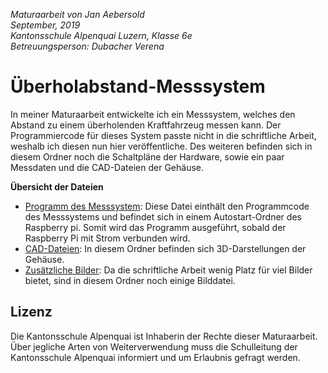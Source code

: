 *Maturaarbeit von Jan Aebersold \
September, 2019 \
Kantonsschule Alpenquai Luzern, Klasse 6e \
Betreuungsperson: Dubacher Verena*

# Überholabstand-Messsystem

In meiner Maturaarbeit entwickelte ich ein Messsystem, welches den Abstand zu einem überholenden Kraftfahrzeug messen kann.
Der Programmiercode für dieses System passte nicht in die schriftliche Arbeit, weshalb ich diesen nun hier veröffentliche.
Des weiteren befinden sich in diesem Ordner noch die Schaltpläne der Hardware, sowie ein paar Messdaten und die CAD-Dateien der Gehäuse.

**Übersicht der Dateien**
- [Programm des Messsystem](https://github.com/KSALPJan/Maturaarbeit/blob/master/Main.py): Diese Datei einthält den Programmcode des Messsystems und befindet sich in einem Autostart-Ordner des Raspberry pi. Somit wird das Programm ausgeführt, sobald der Raspberry Pi mit Strom verbunden wird. 
- [CAD-Dateien](https://github.com/KSALPJan/Maturaarbeit/tree/master/CAD-Dateien): In diesem Ordner befinden sich 3D-Darstellungen der Gehäuse.
- [Zusätzliche Bilder](https://github.com/KSALPJan/Maturaarbeit/tree/master/Bilder): Da die schriftliche Arbeit wenig Platz für viel Bilder bietet, sind in diesem Ordner noch einige Bilddatei.

## Lizenz
Die Kantonsschule Alpenquai ist Inhaberin der Rechte dieser Maturaarbeit. Über jegliche Arten von Weiterverwendung muss die Schulleitung der Kantonsschule Alpenquai informiert und um Erlaubnis gefragt werden.
